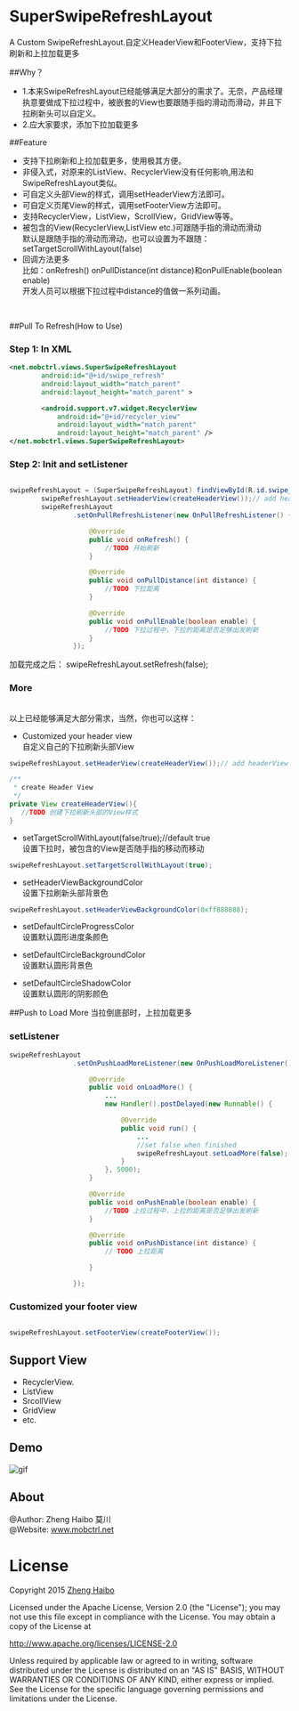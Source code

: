 # SuperSwipeRefreshLayout

A Custom SwipeRefreshLayout.自定义HeaderView和FooterView，支持下拉刷新和上拉加载更多

##Why？
- 1.本来SwipeRefreshLayout已经能够满足大部分的需求了。无奈，产品经理执意要做成下拉过程中，被嵌套的View也要跟随手指的滑动而滑动，并且下拉刷新头可以自定义。<br>
- 2.应大家要求，添加下拉加载更多<br>

##Feature
- 支持下拉刷新和上拉加载更多，使用极其方便。
- 非侵入式，对原来的ListView、RecyclerView没有任何影响,用法和SwipeRefreshLayout类似。
- 可自定义头部View的样式，调用setHeaderView方法即可。
- 可自定义页尾View的样式，调用setFooterView方法即可。
- 支持RecyclerView，ListView，ScrollView，GridView等等。
- 被包含的View(RecyclerView,ListView etc.)可跟随手指的滑动而滑动<br>
  默认是跟随手指的滑动而滑动，也可以设置为不跟随：setTargetScrollWithLayout(false)
- 回调方法更多<br>
  比如：onRefresh() onPullDistance(int distance)和onPullEnable(boolean enable)<br>
  开发人员可以根据下拉过程中distance的值做一系列动画。
<br>

##Pull To Refresh(How to Use)

### Step 1: In XML

```xml
<net.mobctrl.views.SuperSwipeRefreshLayout
		android:id="@+id/swipe_refresh"
		android:layout_width="match_parent"
		android:layout_height="match_parent" >

		<android.support.v7.widget.RecyclerView
			android:id="@+id/recycler_view"
			android:layout_width="match_parent"
			android:layout_height="match_parent" />
</net.mobctrl.views.SuperSwipeRefreshLayout>
```
### Step 2: Init and setListener

```java

swipeRefreshLayout = (SuperSwipeRefreshLayout) findViewById(R.id.swipe_refresh);
		swipeRefreshLayout.setHeaderView(createHeaderView());// add headerView
		swipeRefreshLayout
				.setOnPullRefreshListener(new OnPullRefreshListener() {

					@Override
					public void onRefresh() {
						//TODO 开始刷新
					}

					@Override
					public void onPullDistance(int distance) {
						//TODO 下拉距离
					}

					@Override
					public void onPullEnable(boolean enable) {
						//TODO 下拉过程中，下拉的距离是否足够出发刷新
					}
				});

```

加载完成之后：
swipeRefreshLayout.setRefresh(false);

### More
<br>
以上已经能够满足大部分需求，当然，你也可以这样：

- Customized your header view<br>
  自定义自己的下拉刷新头部View

```java
swipeRefreshLayout.setHeaderView(createHeaderView());// add headerView

/**
 * create Header View
 */
private View createHeaderView(){
   //TODO 创建下拉刷新头部的View样式
}
```

- setTargetScrollWithLayout(false/true);//default true
  <br>
  设置下拉时，被包含的View是否随手指的移动而移动

```java 
swipeRefreshLayout.setTargetScrollWithLayout(true);
```

- setHeaderViewBackgroundColor
  <br>
  设置下拉刷新头部背景色

```java
swipeRefreshLayout.setHeaderViewBackgroundColor(0xff888888);
```

- setDefaultCircleProgressColor
  <br>
  设置默认圆形进度条颜色

- setDefaultCircleBackgroundColor
  <br>
  设置默认圆形背景色
- setDefaultCircleShadowColor
  <br>
  设置默认圆形的阴影颜色

##Push to Load More
当拉倒底部时，上拉加载更多

### setListener

```java
swipeRefreshLayout
				.setOnPushLoadMoreListener(new OnPushLoadMoreListener() {

					@Override
					public void onLoadMore() {
						...
						new Handler().postDelayed(new Runnable() {

							@Override
							public void run() {
								...
                                //set false when finished
								swipeRefreshLayout.setLoadMore(false);
							}
						}, 5000);
					}

					@Override
					public void onPushEnable(boolean enable) {
						//TODO 上拉过程中，上拉的距离是否足够出发刷新
					}

					@Override
					public void onPushDistance(int distance) {
						// TODO 上拉距离

					}

				});

```
### Customized your footer view

```java

swipeRefreshLayout.setFooterView(createFooterView());

```


## Support View
- RecyclerView.
- ListView
- SrcollView
- GridView
- etc.
## Demo

![gif](https://github.com/nuptboyzhb/SuperSwipeRefreshLayout/blob/master/demo.gif)


## About
@Author: Zheng Haibo 莫川<br>
@Website: www.mobctrl.net<br>

# License

Copyright 2015  [Zheng Haibo](https://github.com/nuptboyzhb/)

Licensed under the Apache License, Version 2.0 (the "License");
you may not use this file except in compliance with the License.
You may obtain a copy of the License at

   http://www.apache.org/licenses/LICENSE-2.0

Unless required by applicable law or agreed to in writing, software
distributed under the License is distributed on an "AS IS" BASIS,
WITHOUT WARRANTIES OR CONDITIONS OF ANY KIND, either express or implied.
See the License for the specific language governing permissions and
limitations under the License.